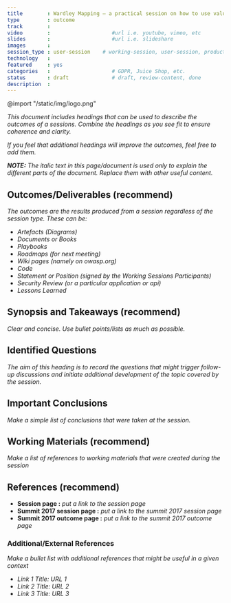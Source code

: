```yaml
---
title        : Wardley Mapping – a practical session on how to use value chain mapping
type         : outcome
track        :
video        :                    #url i.e. youtube, vimeo, etc
slides       :                    #url i.e. slideshare
images       :
session_type : user-session    # working-session, user-session, product-sesssion
technology   :
featured     : yes
categories   :                    # GDPR, Juice Shop, etc.
status       : draft              # draft, review-content, done
description  :
---
```


@import "/static/img/logo.png"

*This document includes headings that can be used to describe the outcomes of a sessions. Combine the headings as you see fit to ensure coherence and clarity.*

*If you feel that additional headings will improve the outcomes, feel free to add them.*

***NOTE:*** *The italic text in this page/document is used only to explain the different parts of the document. Replace them with other useful content.*

## Outcomes/Deliverables (recommend)
*The outcomes are the results produced from a session regardless of the session type. These can be:*

- *Artefacts (Diagrams)*
- *Documents or Books*
- *Playbooks*
- *Roadmaps (for next meeting)*
- *Wiki pages (namely on owasp.org)*
- *Code*
- *Statement or Position (signed by the Working Sessions Participants)*
- *Security Review (or a particular application or api)*
- *Lessons Learned*

## Synopsis and Takeaways (recommend)
*Clear and concise. Use bullet points/lists as much as possible.*

## Identified Questions
*The aim of this heading is to record the questions that might trigger follow-up discussions and initiate additional development of the topic covered by the session.*

## Important Conclusions
*Make a simple list of conclusions that were taken at the session.*

## Working Materials (recommend)
*Make a list of references to working materials that were created during the session*

## References (recommend)
- **Session page :** *put a link to the session page*
- **Summit 2017 session page :** *put a link to the summit 2017 session page*
- **Summit 2017 outcome page :** *put a link to the summit 2017 outcome page*

### Additional/External References
*Make a bullet list with additional references that might be useful in a given context*

* *Link 1 Title: URL 1*
* *Link 2 Title: URL 2*
* *Link 3 Title: URL 3*
